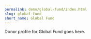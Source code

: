 ```yaml
---
permalink: demo/global-fund/index.html
slug: global-fund
short_name: Global Fund
---
```


Donor profile for Global Fund goes here.
